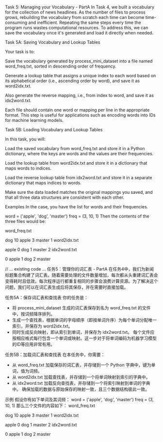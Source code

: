 Task 5: Managing your Vocabulary - PartA
In Task 4, we built a vocabulary for the collection of news headlines. As the number of files to process grows, rebuilding the vocabulary from scratch each time can become time-consuming and inefficient. Repeating the same steps every time the program runs wastes computational resources. To address this, we can save the vocabulary once it's generated and load it directly when needed.

Task 5A: Saving Vocabulary and Lookup Tables

Your task is to:

Save the vocabulary generated by process_mini_dataset into a file named word_freq.txt, sorted in descending order of frequency.

Generate a lookup table that assigns a unique index to each word based on its alphabetical order (i.e., ascending order by word), and save it as word2idx.txt.

Also generate the reverse mapping, i.e., from index to word, and save it as idx2word.txt.

Each file should contain one word or mapping per line in the appropriate format. This step is useful for applications such as encoding words into IDs for machine learning models.

Task 5B: Loading Vocabulary and Lookup Tables

In this task, you will:

Load the saved vocabulary from word_freq.txt and store it in a Python dictionary, where the keys are words and the values are their frequencies.

Load the lookup table from word2idx.txt and store it in a dictionary that maps words to indices.

Load the reverse lookup table from idx2word.txt and store it in a separate dictionary that maps indices to words.

Make sure the data loaded matches the original mappings you saved, and that all three data structures are consistent with each other.


Examples
In the case, you have the list for words and their frequencies.

word = ('apple', 'dog', 'master')
freq = (3, 10, 1)
Then the contents of the three files would be:

word_freq.txt

dog 10
apple 3
master 1
word2idx.txt

apple 0
dog 1
master 2
idx2word.txt

0 apple
1 dog
2 master




// ... existing code ...
任务5：管理你的词汇表 - PartA
在任务4中，我们为新闻标题集合构建了词汇表。随着需要处理的文件数量增加，每次都从头重建词汇表会变得耗时且低效。每次程序运行都重复相同的步骤会浪费计算资源。为了解决这个问题，我们可以在词汇表生成后将其保存，并在需要时直接加载。

任务5A：保存词汇表和查找表
你的任务是：
- 将 process_mini_dataset 生成的词汇表保存到名为 word_freq.txt 的文件中，按词频降序排列。
- 生成一个查找表，根据单词的字母顺序（即按单词升序）为每个单词分配唯一索引，并保存为 word2idx.txt。
- 同时生成反向映射，即从索引到单词，并保存为 idx2word.txt。
每个文件应按相应格式每行包含一个单词或映射。这一步对于将单词编码为机器学习模型的ID等应用非常有用。

任务5B：加载词汇表和查找表
在本任务中，你需要：
- 从 word_freq.txt 加载保存的词汇表，并存储到一个 Python 字典中，键为单词，值为词频。
- 从 word2idx.txt 加载查找表，并存储到一个将单词映射到索引的字典中。
- 从 idx2word.txt 加载反向查找表，并存储到一个将索引映射到单词的字典中。
确保加载的数据与原始保存的映射一致，且三个数据结构彼此一致。

示例
假设你有如下单词及其词频：
word = ('apple', 'dog', 'master')
freq = (3, 10, 1)
那么三个文件的内容如下：
word_freq.txt

dog 10
apple 3
master 1
word2idx.txt

apple 0
dog 1
master 2
idx2word.txt

0 apple
1 dog
2 master